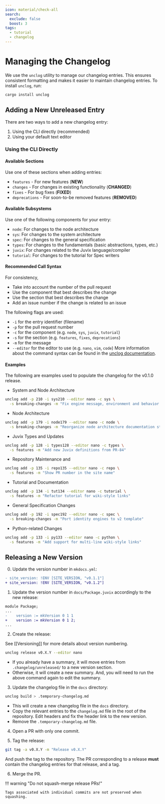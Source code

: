 ```yaml
---
icon: material/check-all
search:
  exclude: false
  boost: 3
tags:
  - tutorial
  - changelog
---
```


# Managing the Changelog

We use the `unclog` utility to manage our changelog entries. This ensures
consistent formatting and makes it easier to maintain changelog entries.
To install `unclog`, run:

```bash
cargo install unclog
```

## Adding a New Unreleased Entry

There are two ways to add a new changelog entry:

1. Using the CLI directly (recommended)
2. Using your default text editor

### Using the CLI Directly

#### Available Sections

Use one of these sections when adding entries:

- `features` - For new features (**NEW**)
- `changes` - For changes in existing functionality (**CHANGED**)
- `fixes` - For bug fixes (**FIXED**)
- `deprecations` - For soon-to-be removed features (**REMOVED**)

#### Available Subsystems

Use one of the following components for your entry:

- `node`: For changes to the node architecture
- `sys`: For changes to the system architecture
- `spec`: For changes to the general specification
- `types`: For changes to the fundamentals (basic abstractions, types, etc.)
- `juvix`: For changes related to the Juvix language/compiler
- `tutorial`: For changes to the tutorial for Spec writers

#### Recommended Call Syntax

For consistency,

- Take into account the number of the pull request
- Use the component that best describes the change
- Use the section that best describes the change
- Add an issue number if the change is related to an issue

The following flags are used:

- `-i` for the entry identifier (filename)
- `-p` for the pull request number
- `-c` for the component (e.g. `node`, `sys`, `juvix`, `tutorial`)
- `-s` for the section (e.g. `features`, `fixes`, `deprecations`)
- `-m` for the message
- `--editor` for the editor to use (e.g. `nano`, `vim`, `code`)
More information about the command syntax can be found in the [unclog
documentation](https://github.com/informalsystems/unclog).

#### Examples

The following are examples used to populate the changelog for the v0.1.0 release.

- System and Node Architecture

```bash
unclog add -p 210 -i sys210 --editor nano -c sys \
  -s breaking-changes -m "Fix engine message, environment and behavior layout"
```

- Node Architecture

```bash
unclog add -p 179 -i node179 --editor nano -c node \
  -s breaking-changes -m "Reorganize node architecture documentation structure"
```

- Juvix Types and Updates

```bash
unclog add -p 128 -i types128 --editor nano -c types \
  -s features -m "Add new Juvix definitions from PR-84"
```

- Repository Maintenance and

```bash
unclog add -p 135 -i repo135 --editor nano -c repo \
  -s features -m "Show PR number in the site name"
```

- Tutorial and Documentation

```bash
unclog add -p 134 -i tut134 --editor nano -c tutorial \
  -s features -m "Refactor tutorial for wiki-style links"
```

- General Specification Changes

```bash
unclog add -p 192 -i spec192 --editor nano -c spec \
  -s breaking-changes -m "Port identity engines to v2 template"
```

- Python-related Changes

```bash
unclog add -p 133 -i py133 --editor nano -c python \
  -s features -m "Add support for multi-line wiki-style links"
```

## Releasing a New Version

0. Update the version number in `mkdocs.yml`:

  ```diff title="mkdocs.yml"
  - site_version: !ENV [SITE_VERSION, "v0.1.1"]
  + site_version: !ENV [SITE_VERSION, "v0.1.2"]
  ```

1. Update the version number in `docs/Package.juvix` accordingly to the new release:

  ```diff title="docs/Package.juvix"
  module Package;
  ...
  -    version := mkVersion 0 1 1
  +    version := mkVersion 0 1 2;
  ...
  ```

2. Create the release:

  See [[Versioning]] for more details about version numbering.

  ```bash
  unclog release v0.X.Y --editor nano
  ```

  - If you already have a summary, it will move entries from `.changelog/unreleased/` to a new version section.
  - Otherwise, it will create a new summary. And, you will need to run the above
    command again to edit the summary.

3. Update the changelog file in the `docs` directory:

  ```bash
  unclog build > .temporary-changelog.md
  ```

  - This will create a new changelog file in the `docs` directory.
  - Copy the relevant entries to the `changelog.md` file in the root of the
    repository. Edit headers and fix the header link to the new version.
  - Remove the `.temporary-changelog.md` file.

4. Open a PR with only one commit.

5. Tag the release:

  ```bash
  git tag -a v0.X.Y -m "Release v0.X.Y"
  ```

And push the tag to the repository. The PR corresponding to a release **must**
contain the changelog entries for that release, and a tag.

6. Merge the PR.

!!! warning "Do not squash-merge release PRs!"

    Tags associated with individual commits are not preserved when squashing.

